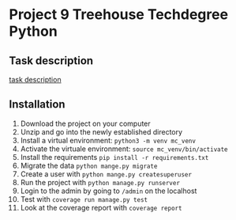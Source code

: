 # Project 9 Treehouse Techdegree Python

## Task description
[task description](task_description.md)

## Installation
1. Download the project on your computer
2. Unzip and go into the newly established directory
3. Install a virtual environment:
    `python3 -m venv mc_venv`
4. Activate the virtuale environment:
    `source mc_venv/bin/activate`
5. Install the requirements
    `pip install -r requirements.txt`
6. Migrate the data `python mange.py migrate`
7. Create a user with `python mange.py createsuperuser`
8. Run the project with `python manage.py runserver`
9. Login to the admin by going to `/admin` on the localhost
10. Test with `coverage run manage.py test`
11. Look at the coverage report with `coverage report`


